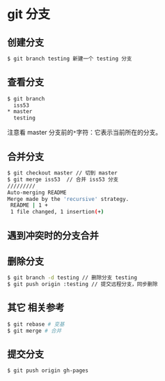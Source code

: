 # git 分支

## 创建分支

```bash
$ git branch testing 新建一个 testing 分支
```

## 查看分支

```bash
$ git branch
  iss53
* master
  testing
  ```
注意看 master 分支前的` * `字符：它表示当前所在的分支。

## 合并分支

```bash
$ git checkout master // 切到 master
$ git merge iss53  // 合并 iss53 分支
/////////
Auto-merging README
Merge made by the 'recursive' strategy.
 README | 1 +
 1 file changed, 1 insertion(+)
```

## 遇到冲突时的分支合并

## 删除分支

```bash
$ git branch -d testing // 删除分支 testing
$ git push origin :testing // 提交远程分支，同步删除
```
## 其它 相关参考

```bash
$ git rebase # 变基
$ git merge # 合并
```
## 提交分支

```bash
$ git push origin gh-pages
```
